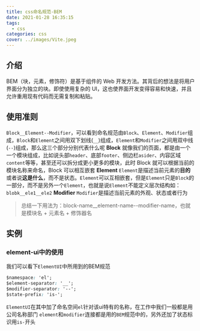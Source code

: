 ```yaml
---
title: css命名规范-BEM
date: 2021-01-28 16:35:15
tags:
  - css
categories: css
cover: ../images/Vite.jpeg
---
```


## 介绍

BEM（块，元素，修饰符）是基于组件的 Web 开发方法。其背后的想法是将用户界面分为独立的块。即使使用复杂的 UI，这也使界面开发变得容易和快速，并且允许重用现有代码而无需复制和粘贴。

## 使用准则

`Block__Element--Modifier`，可以看到命名规范由`Block`、`Element`、`Modifier`组成，`Block`和`Element`之间用双下划线(`__`)组成，`Element`和`Modifier`之间用双中线(`--`)组成，那么这三个部分分别代表什么呢
**Block**
就像我们的页面，都是由一个一个模块组成，比如说头部`header`、底部`footer`、侧边栏`asider`、内容区域`content`等等，甚至还可以拆分成更小更多的模块，此时 Block 就可以根据当前的模块名称来命名，Block 可以相互嵌套
**Element**
`Element`是描述当前元素的**目的**或者说**这是什么**，而不是状态。`Element`可以互相嵌套，但是`Element`只是`Block`的一部分，而不是另外一个`Element`，也就是说`Element`不能定义层次结构如：`blobk__ele1__ele2`
**Modifier**
`Modifier`是描述当前元素的外观、状态或者行为

> 总结一下用法为：block-name\_\_element-name-\-modifier-name，也就是模块名 + 元素名 + 修饰器名

## 实例

### element-ui中的使用
我们可以看下`ElementUI`中所用到的BEM规范
```css
$namespace: 'el';
$element-separator: '__';
$modifier-separator: '--';
$state-prefix: 'is-';
```
`ElementUI`在其中加了命名空间`el`针对该ui特有的名称，在工作中我们一般都是用公司名称部门
`element`和`modifier`连接都是用的`BEM`规范中的，另外还加了状态标识用`is-`开头
